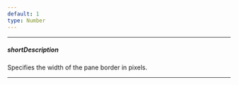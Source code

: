 ```yaml
---
default: 1
type: Number
---
```

---
##### shortDescription
Specifies the width of the pane border in pixels.

---

